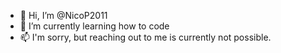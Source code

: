 - 👋 Hi, I’m @NicoP2011
- 🌱 I’m currently learning how to code
- 📫 I'm sorry, but reaching out to me is currently not possible.
